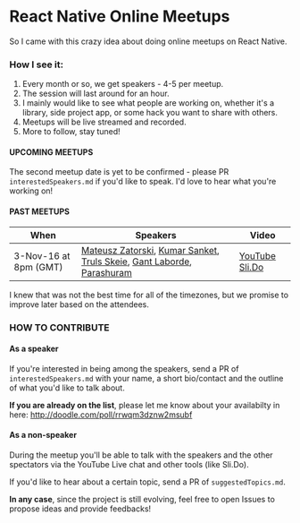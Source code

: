 React Native Online Meetups
===

So I came with this crazy idea about doing online meetups on React Native.

### How I see it:

1. Every month or so, we get speakers - 4-5 per meetup.
2. The session will last around for an hour.
3. I mainly would like to see what people are working on, whether it's a library, side project app, or some hack you want to share with others.
4. Meetups will be live streamed and recorded.
5. More to follow, stay tuned!

#### UPCOMING MEETUPS

The second meetup date is yet to be confirmed - please PR `interestedSpeakers.md` if you'd like to speak. I'd love to hear what you're working on!

#### PAST MEETUPS

When | Speakers | Video
------------ | ------------- | -------------
3-Nov-16 at 8pm (GMT) | [Mateusz Zatorski](https://twitter.com/matzatorski), [Kumar Sanket](https://twitter.com/NativeBaseIO), [Truls Skeie](https://twitter.com/trulsskeie), [Gant Laborde](https://twitter.com/GantLaborde), [Parashuram](https://twitter.com/nparashuram) | [YouTube](https://www.youtube.com/watch?v=6dek2apWWZA) [Sli.Do](https://app.sli.do/event/tvv7eoe9/ask)

I knew that was not the best time for all of the timezones, but we promise to improve later based on the attendees.


### HOW TO CONTRIBUTE
#### As a speaker
If you're interested in being among the speakers, send a PR of `interestedSpeakers.md` with your name, a short bio/contact and the outline of what you'd like to talk about.

**If you are already on the list**, please let me know about your availabilty in here: http://doodle.com/poll/rrwqm3dznw2msubf

#### As a non-speaker
During the meetup you'll be able to talk with the speakers and the other spectators via the YouTube Live chat and other tools (like Sli.Do).

If you'd like to hear about a certain topic, send a PR of `suggestedTopics.md`.

**In any case**, since the project is still evolving, feel free to open Issues to propose ideas and provide feedbacks!
